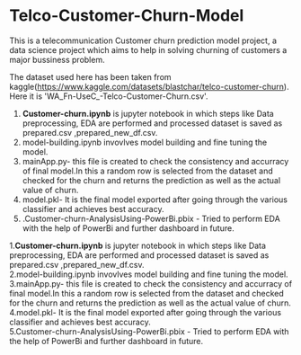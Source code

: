# Telco-Customer-Churn-Model
This is a telecommunication Customer churn prediction model project, a data science project which aims to help in solving churning of customers a major bussiness problem.

The dataset used here has been taken from kaggle(https://www.kaggle.com/datasets/blastchar/telco-customer-churn). Here it is 'WA_Fn-UseC_-Telco-Customer-Churn.csv'.<br />
<ol>
  <li>
    <b>Customer-churn.ipynb</b>  is jupyter notebook in which steps like Data preprocessing, EDA are performed and processed dataset is saved as prepared.csv ,prepared_new_df.csv.<br />
  </li>
  <li>
    model-building.ipynb  invovlves model building and fine tuning the model. <br />
  </li>
  <li>
    mainApp.py- this file is created to check the consistency and accurracy of final model.In this a random row is selected from the dataset and checked for the churn and returns the prediction as well as the actual value of churn.<br />
  </li>
  <li>
    model.pkl- It is the final model exported after going through the various classifier and achieves best accuracy.<br />
  </li>
  <li>
  .Customer-churn-AnalysisUsing-PowerBi.pbix - Tried to perform EDA with the help of PowerBi and further dashboard in future.<br />
  </li>
</ol>
1.<b>Customer-churn.ipynb</b> is jupyter notebook in which steps like Data preprocessing, EDA are performed and processed dataset is saved as prepared.csv ,prepared_new_df.csv.<br />
2.model-building.ipynb  invovlves model building and fine tuning the model. <br />
3.mainApp.py- this file is created to check the consistency and accurracy of final model.In this a random row is selected from the dataset and checked for the churn and returns the prediction as well as the actual value of churn.<br />
4.model.pkl- It is the final model exported after going through the various classifier and achieves best accuracy.<br />
5.Customer-churn-AnalysisUsing-PowerBi.pbix - Tried to perform EDA with the help of PowerBi and further dashboard in future.<br />
